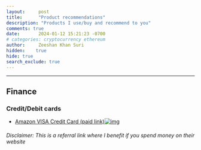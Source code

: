 ```yaml
---
layout:     post
title:      "Product recommendations"
description: "Products I use/buy and recommend to you"
comments: true
date:       2024-01-12 15:21:23 -0700
# categories: cryptocurrency ethereum 
author:     Zeeshan Khan Suri
hidden:    true
hide: true
search_exclude: true
---
```



___

## Finance

### Credit/Debit cards


- [Amazon VISA Credit Card (paid link)![img](https://m.media-amazon.com/images/G/03/credit/CBCC/Associates/Associate-LP-Hero-2148x588-Eng.jpg)](https://www.amazon.de/dp/B0CN8XJB15?plattr=AVAFFVB1&linkCode=ll2&tag=hivgbil08h-21&linkId=65825f5790f6476ef10710ea898c1b95&language=de_DE&ref_=as_li_ss_tl)







###### *Disclaimer: This is a referral link where I benefit if you spend money on their website*
